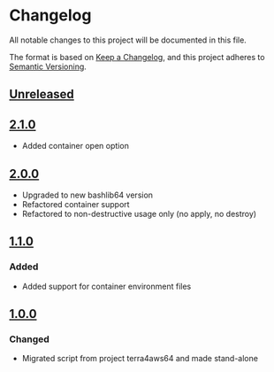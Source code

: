 # Changelog

All notable changes to this project will be documented in this file.

The format is based on [Keep a Changelog](https://keepachangelog.com/en/1.0.0/),
and this project adheres to [Semantic Versioning](https://semver.org/spec/v2.0.0.html).

## [Unreleased]

## [2.1.0]

- Added container open option

## [2.0.0]

- Upgraded to new bashlib64 version
- Refactored container support
- Refactored to non-destructive usage only (no apply, no destroy)

## [1.1.0]

### Added

- Added support for container environment files

## [1.0.0]

### Changed

- Migrated script from project terra4aws64 and made stand-alone

[Unreleased]: https://github.com/serdigital64/testmantf/compare/2.1.0...HEAD
[2.1.0]: https://github.com/serdigital64/testmantf/compare/2.0.0...2.1.0
[2.0.0]: https://github.com/serdigital64/testmantf/compare/1.1.0...2.0.0
[1.1.0]: https://github.com/serdigital64/testmantf/compare/1.0.0...1.1.0
[1.0.0]: https://github.com/serdigital64/testmantf/releases/tag/1.0.0
